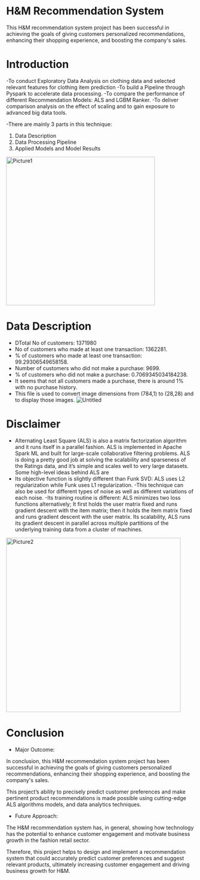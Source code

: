 # H&M Recommendation System


This H&M recommendation system project has been successful in achieving the goals of giving customers personalized recommendations, enhancing their shopping experience, and boosting the company's sales.

# Introduction
-To conduct Exploratory Data Analysis on clothing data and selected relevant features for clothing item prediction
-To build a Pipeline through Pyspark to accelerate data processing.
-To compare the performance of different Recommendation Models: ALS and LGBM Ranker.
-To deliver comparison analysis on the effect of scaling and to gain exposure to advanced big data tools.

-There are mainly 3 parts in this technique:
1) Data Description
2) Data Processing Pipeline
3) Applied Models and Model Results
 
<img width="398" alt="Picture1" src="https://github.com/anujthakur5592/H-M-Recommendation-System/assets/166769513/42743d02-acfe-462d-8a51-530987de70fc">

# Data Description
- DTotal No of customers: 1371980 
- No of customers who made at least one transaction: 1362281.
- % of customers who made at least one transaction: 99.29306549658158.
- Number of customers who did not make a purchase: 9699.
- % of customers who did not make a purchase: 0.7069345034184238.
- It seems that not all customers made a purchase, there is around 1% with no purchase history.
- This file is used to convert image dimensions from (784,1) to (28,28) and to display those images.
![Untitled](https://github.com/anujthakur5592/H-M-Recommendation-System/assets/166769513/5a9d6b80-40b8-44b1-83d4-ba7993ab5d47)

# Disclaimer
- Alternating Least Square (ALS) is also a matrix factorization algorithm and it runs itself in a parallel fashion. ALS is implemented in Apache Spark ML and built for large-scale collaborative filtering problems. ALS is doing a pretty good job at solving the scalability and sparseness of the Ratings data, and it’s simple and scales well to very large datasets.
Some high-level ideas behind ALS are
- Its objective function is slightly different than Funk SVD: ALS uses L2 regularization while Funk uses L1 regularization.
-This technique can also be used for different types of noise as well as different variations of each noise.
-Its training routine is different: ALS minimizes two loss functions alternatively; It first holds the user matrix fixed and runs gradient descent with the item matrix; then it holds the item matrix fixed and runs gradient descent with the user matrix. Its scalability, ALS runs its gradient descent in parallel across multiple partitions of the underlying training data from a cluster of machines. 
<img width="467" alt="Picture2" src="https://github.com/anujthakur5592/H-M-Recommendation-System/assets/166769513/0e5e9606-1618-44b8-9136-e209efe2d6b9">


# Conclusion
- Major Outcome:

In conclusion, this H&M recommendation system project has been successful in achieving the goals of giving customers personalized recommendations, enhancing their shopping experience, and boosting the company's sales.

This project’s ability to precisely predict customer preferences and make pertinent product recommendations is made possible using cutting-edge ALS algorithms models, and data analytics techniques. 


- Future Approach:

The H&M recommendation system has, in general, showing how technology has the potential to enhance customer engagement and motivate business growth in the fashion retail sector.

Therefore, this project helps to design and implement a recommendation system that could accurately predict customer preferences and suggest relevant products, ultimately increasing customer engagement and driving business growth for H&M.
